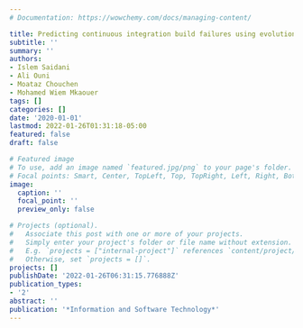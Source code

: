 ```yaml
---
# Documentation: https://wowchemy.com/docs/managing-content/

title: Predicting continuous integration build failures using evolutionary search
subtitle: ''
summary: ''
authors:
- Islem Saidani
- Ali Ouni
- Moataz Chouchen
- Mohamed Wiem Mkaouer
tags: []
categories: []
date: '2020-01-01'
lastmod: 2022-01-26T01:31:18-05:00
featured: false
draft: false

# Featured image
# To use, add an image named `featured.jpg/png` to your page's folder.
# Focal points: Smart, Center, TopLeft, Top, TopRight, Left, Right, BottomLeft, Bottom, BottomRight.
image:
  caption: ''
  focal_point: ''
  preview_only: false

# Projects (optional).
#   Associate this post with one or more of your projects.
#   Simply enter your project's folder or file name without extension.
#   E.g. `projects = ["internal-project"]` references `content/project/deep-learning/index.md`.
#   Otherwise, set `projects = []`.
projects: []
publishDate: '2022-01-26T06:31:15.776888Z'
publication_types:
- '2'
abstract: ''
publication: '*Information and Software Technology*'
---
```


